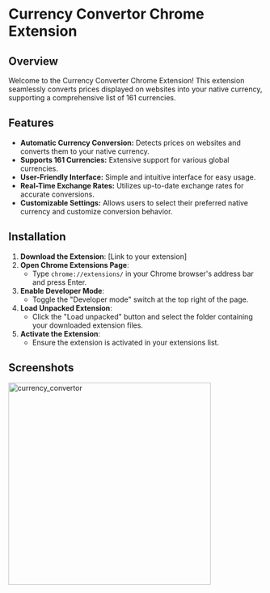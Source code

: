 # Currency Convertor Chrome Extension
## Overview
Welcome to the Currency Converter Chrome Extension! This extension seamlessly converts prices displayed on websites into your native currency, supporting a comprehensive list of 161 currencies.<br>
## Features
- <b>Automatic Currency Conversion:</b> Detects prices on websites and converts them to your native currency.
- <b>Supports 161 Currencies:</b> Extensive support for various global currencies.
- <b>User-Friendly Interface:</b> Simple and intuitive interface for easy usage.
- <b>Real-Time Exchange Rates:</b> Utilizes up-to-date exchange rates for accurate conversions.
- <b>Customizable Settings:</b> Allows users to select their preferred native currency and customize conversion behavior.

## Installation

1. **Download the Extension**: [Link to your extension]
2. **Open Chrome Extensions Page**:
   - Type `chrome://extensions/` in your Chrome browser's address bar and press Enter.
3. **Enable Developer Mode**:
   - Toggle the "Developer mode" switch at the top right of the page.
4. **Load Unpacked Extension**:
   - Click the "Load unpacked" button and select the folder containing your downloaded extension files.
5. **Activate the Extension**:
   - Ensure the extension is activated in your extensions list.

## Screenshots
<img src="https://github.com/kshitijstc/Currency-Convertor-Extension/assets/144511712/f87df252-5dc8-48ba-b033-d9b7002a0d04" alt="currency_convertor" width="400"/><br><br>
